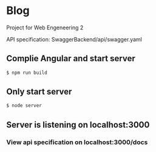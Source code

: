 # Blog
Project for Web Engeneering 2

API specification: SwaggerBackend/api/swagger.yaml

## Complie Angular and start server
```bash
$ npm run build
```

## Only start server
```bash
$ node server
```

## Server is listening on localhost:3000
### View api specification on localhost:3000/docs
